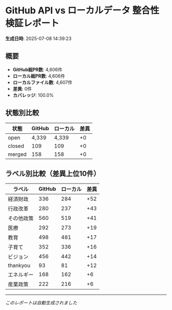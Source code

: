 # GitHub API vs ローカルデータ 整合性検証レポート

**生成日時**: 2025-07-08 14:39:23

## 概要

- **GitHub総PR数**: 4,606件
- **ローカル総PR数**: 4,606件
- **ローカルファイル数**: 4,607件
- **差異**: 0件
- **カバレッジ**: 100.0%

## 状態別比較

| 状態 | GitHub | ローカル | 差異 |
|------|--------|----------|------|
| open | 4,339 | 4,339 | +0 |
| closed | 109 | 109 | +0 |
| merged | 158 | 158 | +0 |

## ラベル別比較（差異上位10件）

| ラベル | GitHub | ローカル | 差異 |
|--------|--------|----------|------|
| 経済財政 | 336 | 284 | +52 |
| 行政改革 | 280 | 237 | +43 |
| その他政策 | 560 | 519 | +41 |
| 医療 | 292 | 273 | +19 |
| 教育 | 498 | 481 | +17 |
| 子育て | 352 | 336 | +16 |
| ビジョン | 456 | 442 | +14 |
| thankyou | 93 | 81 | +12 |
| エネルギー | 168 | 162 | +6 |
| 産業政策 | 222 | 216 | +6 |

---
*このレポートは自動生成されました*